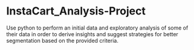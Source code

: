 # InstaCart_Analysis-Project
Use python to perform an initial data and exploratory analysis of some of their data in order to derive insights and suggest strategies for better segmentation based on the provided criteria.

